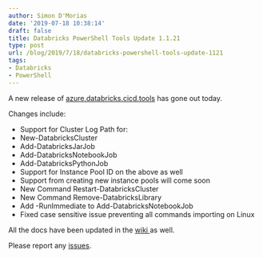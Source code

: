 ```yaml
---
author: Simon D'Morias
date: '2019-07-18 10:38:14'
draft: false
title: Databricks PowerShell Tools Update 1.1.21
type: post
url: /blog/2019/7/18/databricks-powershell-tools-update-1121
tags:
- Databricks
- PowerShell
---
```


A new release of [azure.databricks.cicd.tools](https://www.powershellgallery.com/packages/azure.databricks.cicd.tools/1.1.21) has gone out today.

Changes include:  

* Support for Cluster Log Path for:
* New-DatabricksCluster
* Add-DatabricksJarJob
* Add-DatabricksNotebookJob
* Add-DatabricksPythonJob  
* Support for Instance Pool ID on the above as well
* Support from creating new instance pools will come soon  
* New Command Restart-DatabricksCluster  
* New Command Remove-DatabricksLibrary  
* Add -RunImmediate to Add-DatabricksNotebookJob  
* Fixed case sensitive issue preventing all commands importing on Linux

All the docs have been updated in the [wiki ](https://github.com/DataThirstLtd/azure.databricks.cicd.tools/wiki)as well.

Please report any [issues](https://github.com/DataThirstLtd/azure.databricks.cicd.tools/issues).
